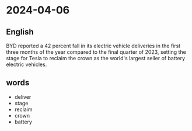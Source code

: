 # 2024-04-06

## English
BYD reported a 42 percent fall in its
electric vehicle deliveries in the first three
months of the year compared to the final
quarter of 2023, setting the stage for Tesla
to reclaim the crown as the world's largest
seller of battery electric vehicles.


## words
* deliver
* stage
* reclaim
* crown
* battery

